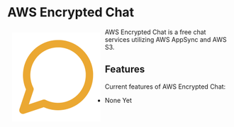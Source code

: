 # AWS Encrypted Chat

<img src="/images/message-circle.svg" align="left"
width="200" hspace="10" vspace="10">

AWS Encrypted Chat is a free chat services utilizing AWS AppSync and AWS S3.
        
## Features

Current features of AWS Encrypted Chat:
- None Yet
